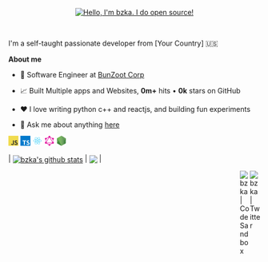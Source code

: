 <p align="center"><a href="https://bzka.github.io"><img width="80%" alt="Hello, I'm bzka. I do open source!" src="./assets/gh-readme-header.png" /></a></p>

<br />

I'm a self-taught passionate developer from [Your Country] 🇺🇸

**About me**

- 💼 Software Engineer at [BunZoot Corp](http://chronics.cc/)

- 📈 Built Multiple apps and Websites, **0m+** hits • **0k** stars on GitHub

- ❤️ I love writing python c++ and reactjs, and building fun experiments

- 💬 Ask me about anything [here](https://github.com/bzka/bzka/issues)

<code><img height="20" alt="javascript" src="https://raw.githubusercontent.com/github/explore/80688e429a7d4ef2fca1e82350fe8e3517d3494d/topics/javascript/javascript.png"></code>
<code><img height="20" alt="typescript" src="https://raw.githubusercontent.com/github/explore/80688e429a7d4ef2fca1e82350fe8e3517d3494d/topics/typescript/typescript.png"></code>
<code><img height="20" alt="react" src="https://raw.githubusercontent.com/github/explore/80688e429a7d4ef2fca1e82350fe8e3517d3494d/topics/react/react.png"></code>
<code><img height="20" alt="graphql" src="https://raw.githubusercontent.com/github/explore/5c058a388828bb5fde0bcafd4bc867b5bb3f26f3/topics/graphql/graphql.png"></code>
<code><img height="20" alt="nodejs" src="https://raw.githubusercontent.com/github/explore/80688e429a7d4ef2fca1e82350fe8e3517d3494d/topics/nodejs/nodejs.png"></code>    

| <a href="https://github.com/bzka/github-readme-stats"><img align="center" src="https://github-readme-stats.vercel.app/api?username=bzka&show_icons=true&include_all_commits=true&theme=buefy&hide_border=true" alt="bzka's github stats" /></a> | <a href="https://github.com/bzka/github-readme-stats"><img align="center" src="https://github-readme-stats.vercel.app/api/top-langs/?username=bzka&layout=compact&theme=buefy&hide_border=true" /></a> |


<a href="https://twitter.com/yourtwitter">
  <img align="right" alt="bzka | Twitter" width="21px" src="https://raw.githubusercontent.com/bzka/bzka/master/assets/twitter.svg" />
</a>
<a href="https://codesandbox.io/u/yourusername">
  <img align="right" alt="bzka | CodeSandbox" width="20px" src="https://raw.githubusercontent.com/bzka/bzka/master/assets/codesandbox.svg" />
